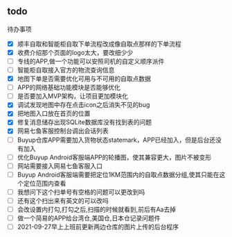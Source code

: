 ## todo
待办事项
* [x] 顺丰自取和智能柜自取下单流程改成像自取点那样的下单流程
* [x] 收费介绍那个页面的logo太大，要改细少少
* [ ] 专线的APP,做一个功能可以安照司机的自定义顺序派件
* [ ] 智能柜自取接入官方的物流查询信息
* [x] 地图下单是否需要优化可用与不可用的自取点数据
* [ ] APP的网络基础功能模块是否能够优化
* [ ] 是否要加入MVP架构，让项目更加模块化
* [x] 调试发现地图中存在点击icon之后消失不见的bug
* [x] 把地图入口放在首页的位置
* [x] 修复消息储存出现SQLite数据库没有找到表的问题
* [x] 网易七鱼客服控制台调出会话列表
* [ ] Buyup仓库APP需要加入货物状态statemark，APP已经加入，但是后台还没有加入
* [ ] 优化Buyup Android客服端APP的轮播图，使其兼容更大，图片不被变形
* [ ] 网站需要接入网易七鱼客服入口
* [ ] Buyup Android客服端需要把定位1KM范围内的自取点数据分组,使其只能在这个定位范围内查看
* [ ] 我想问下这个扫单号有空格的问题可以更改到吗
* [ ] 还有这个扫出来有英文的可以改吗
* [ ] 会改设置内打勾,打勾之后,扫描的时候就看到,前后有Aa去掉
* [ ] 做一个简易的APP给台湾仓,美国仓,日本仓记录问题件
* [ ] 2021-09-27早上上班前更新两边仓库的图片上传的后台程序